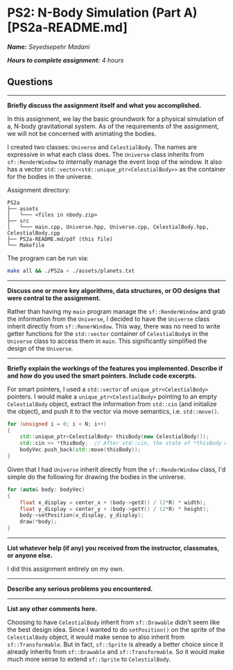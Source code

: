 # PS2: N-Body Simulation (Part A) [PS2a-README.md]

***Name:** Seyedsepehr Madani*

***Hours to complete assignment:** 4 hours*

## Questions

---

**Briefly discuss the assignment itself and what you accomplished.**

In this assignment, we lay the basic groundwork for a physical simulation of a, N-body gravitational system.
As of the requirements of the assignment, we will not be concerned with animating the bodies.

I created two classes: `Universe` and `CelestialBody`. The names are expressive in what each class does.
The `Universe` class inherits from `sf::RenderWindow` to internally manage the event loop of the window. It also has a vector `std::vector<std::unique_ptr<CelestialBody>>` as the container for the bodies in the universe.

Assignment directory:

```text
PS2a
├── assets
│   └─── <files in nbody.zip>
├── src
│   └─── main.cpp, Universe.hpp, Universe.cpp, CelestialBody.hpp, CelestialBody.cpp
├── PS2a-README.md/pdf (this file)
└── Makefile
```

The program can be run via:

```Bash
make all && ./PS2a < ./assets/planets.txt
```

---

**Discuss one or more key algorithms, data structures, or OO designs that were central to the assignment.**

Rather than having my `main` program manage the `sf::RenderWindow` and grab the information from the `Universe`, I decided to have the `Universe` class inherit directly from `sf::RenerWindow`. This way, there was no need to write getter functions for the `std::vector` container of `CelestialBody`s in the `Universe` class to access them in `main`. This significantly simplified the design of the `Universe`.

---

**Briefly explain the workings of the features you implemented. Describe if and how do you used the smart pointers. Include code excerpts.**

For smart pointers, I used a `std::vector` of `unique_ptr<CelestialBody>` pointers. I would make a `unique_ptr<CelestialBody>` pointing to an empty `CelestialBody` object, extract the information from `std::cin` (and initialize the object), and push it to the vector via move semantics, i.e. `std::move()`.

```c++
for (unsigned i = 0; i < N; i++)
{
    std::unique_ptr<CelestialBody> thisBody(new CelestialBody());
    std::cin >> *thisBody;  // After std::cin, the state of *thisBody will be initialized.
    bodyVec.push_back(std::move(thisBody));
}
```

Given that I had `Universe` inherit directly from the `sf::RenderWindow` class, I'd simple do the following for drawing the bodies in the universe.

```c++
for (auto& body: bodyVec)
{
    float x_display = center_x + (body->getX() / (2*R) * width);
    float y_display = center_y + (body->getY() / (2*R) * height);
    body->setPosition(x_display, y_display);
    draw(*body);
}
```

---

**List whatever help (if any) you received from the instructor, classmates, or anyone else.**

I did this assignment entirely on my own.

---

**Describe any serious problems you encountered.**

---

**List any other comments here.**

Choosing to have `CelestialBody` inherit from `sf::Drawable` didn't seem like the best design idea. Since I wanted to do `setPosition()` on the sprite of the `CelestialBody` object, it would make sense to also inherit from `sf::Transformable`. But in fact, `sf::Sprite` is already a better choice since it already inherits from `sf::Drawable` and `sf::Transformable`. So it would make much more sense to extend `sf::Sprite` to `CelestialBody`.
